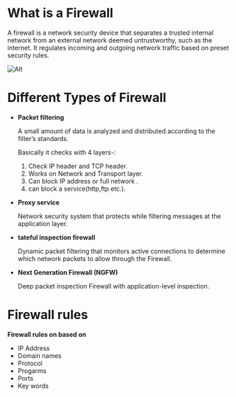 # What is a Firewall
A firewall is a network security device that separates a trusted internal network from an external network deemed untrustworthy, such as the internet. It regulates incoming and outgoing network traffic based on preset security rules.

![Alt](/home/chandrasekahr-sahu/Desktop/how-firewalls-work.png)

# **Different Types of Firewall**

- **Packet filtering**

     A small amount of data is analyzed and distributed according to the filter’s standards.
     
     Basically it checks with 4 layers-:

     1. Check IP header and TCP header.
     2. Works on Network and Transport layer.
     3. Can block IP address or full network .
     4. can block a service(http,ftp etc.).
- **Proxy service**

    Network security system that protects while filtering messages at the application layer.
    
    
- **tateful inspection firewall**

    Dynamic packet filtering that monitors active connections to determine which network packets to allow through the Firewall.

- **Next Generation Firewall (NGFW)**

    Deep packet inspection Firewall with application-level inspection.

# Firewall rules
  
  **Firewall rules on based on**

- IP Address
- Domain names
- Protocol
- Progarms 
- Ports
- Key words






